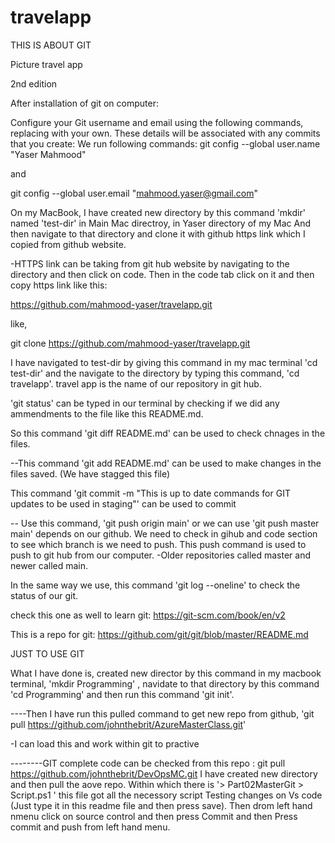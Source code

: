 # travelapp

THIS IS ABOUT GIT

Picture travel app


2nd edition

After installation of git on computer:

Configure your Git username and email using the following commands, replacing with your own. These details will be associated with any commits that you create:
We run following commands:
 git config --global user.name "Yaser Mahmood" 

 and 

 git config --global user.email "mahmood.yaser@gmail.com"


On my MacBook,  I have created new directory by this command 'mkdir' named 'test-dir' in Main Mac directroy, in Yaser directory of my Mac And then navigate to that directory and clone it with github https link which I copied from github website.

-HTTPS link can be taking from git hub website by navigating to the directory and then click on code. Then in the code tab click on it and then copy https link like this:

https://github.com/mahmood-yaser/travelapp.git

like, 

git clone https://github.com/mahmood-yaser/travelapp.git

I have navigated to test-dir by giving this command in my mac terminal 'cd test-dir' and the navigate to the directory by typing this command, 'cd travelapp'. travel app is the name of our repository in git hub.

'git status' can be typed in our terminal by checking if we did any ammendments to the file like this README.md.

So this command 'git diff README.md' can be used to check chnages in the files. 

--This command 'git add README.md' can be used to make changes in the files saved. (We have stagged this file) 

This command 'git commit -m "This is up to date commands for GIT updates to be used in staging"' can be used to commit 

-- Use this command, 'git push origin main' or we can use 'git push master main' depends on our github. We need to check in gihub and code section to see which branch is we need to push. This push command is used to push to git hub from our computer.
-Older repositories called master and newer called main.

In the same way we use, this command 'git log --oneline' to check the status of our git. 

check this one as well to learn git: https://git-scm.com/book/en/v2

This is a repo for git: https://github.com/git/git/blob/master/README.md


JUST TO USE GIT

What I have done is, created new director by this command in my macbook terminal, 'mkdir Programming' , navidate to that directory by this command 'cd Programming' and then run this command 'git init'.

----Then I have run this pulled command to get new repo from github, 'git pull https://github.com/johnthebrit/AzureMasterClass.git'

-I can load this and work within git to practive

--------GIT complete code can be checked from this repo : git pull https://github.com/johnthebrit/DevOpsMC.git 
I have created new directory and then pull the aove repo. Within which there is '> Part02MasterGit  > Script.ps1 ' this file got all the necessory script
Testing changes on Vs code
 (Just type it in this readme file and then press save). Then drom left hand nmenu click on source control and then press Commit and then Press commit and push from left hand menu.
